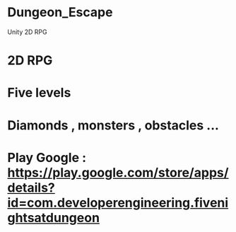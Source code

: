 # Dungeon_Escape
Unity 2D RPG
# 2D RPG 
# Five levels
# Diamonds , monsters , obstacles ...
# Play Google : https://play.google.com/store/apps/details?id=com.developerengineering.fivenightsatdungeon
